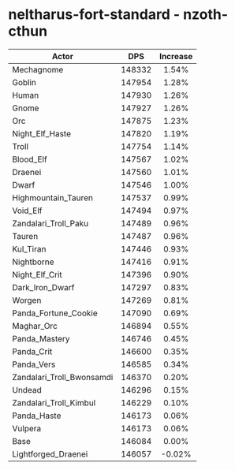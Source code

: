 # neltharus-fort-standard - nzoth-cthun
| Actor | DPS | Increase |
|---|:---:|:---:|
|Mechagnome|148332|1.54%|
|Goblin|147954|1.28%|
|Human|147930|1.26%|
|Gnome|147927|1.26%|
|Orc|147875|1.23%|
|Night_Elf_Haste|147820|1.19%|
|Troll|147754|1.14%|
|Blood_Elf|147567|1.02%|
|Draenei|147560|1.01%|
|Dwarf|147546|1.00%|
|Highmountain_Tauren|147537|0.99%|
|Void_Elf|147494|0.97%|
|Zandalari_Troll_Paku|147489|0.96%|
|Tauren|147487|0.96%|
|Kul_Tiran|147446|0.93%|
|Nightborne|147416|0.91%|
|Night_Elf_Crit|147396|0.90%|
|Dark_Iron_Dwarf|147297|0.83%|
|Worgen|147269|0.81%|
|Panda_Fortune_Cookie|147090|0.69%|
|Maghar_Orc|146894|0.55%|
|Panda_Mastery|146746|0.45%|
|Panda_Crit|146600|0.35%|
|Panda_Vers|146585|0.34%|
|Zandalari_Troll_Bwonsamdi|146370|0.20%|
|Undead|146296|0.15%|
|Zandalari_Troll_Kimbul|146229|0.10%|
|Panda_Haste|146173|0.06%|
|Vulpera|146173|0.06%|
|Base|146084|0.00%|
|Lightforged_Draenei|146057|-0.02%|
